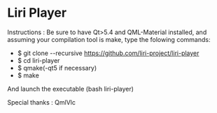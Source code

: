 # Liri Player

Instructions :
Be sure to have Qt>5.4 and QML-Material installed, and assuming your compilation tool is make, type the folowing commands: 
* $ git clone --recursive https://github.com/liri-project/liri-player
* $ cd liri-player
* $ qmake(-qt5 if necessary)
* $ make

And launch the executable (bash liri-player)

Special thanks : QmlVlc
